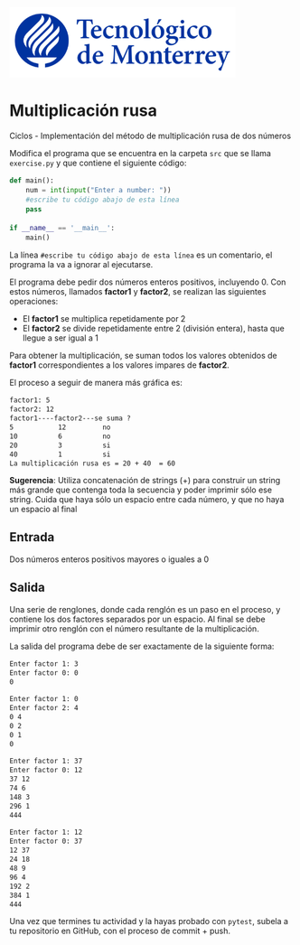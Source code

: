 ![Tec de Monterrey](../../images/logotecmty.png)
# Multiplicación rusa
Ciclos - Implementación del método de multiplicación rusa de dos números

Modifica el programa que se encuentra en la carpeta `src` que se llama
`exercise.py` y que contiene el siguiente código:

```python
def main():
    num = int(input("Enter a number: "))
    #escribe tu código abajo de esta línea
    pass

if __name__ == '__main__':
    main()
```

La línea `#escribe tu código abajo de esta línea` es un comentario,
el programa la va a ignorar al ejecutarse.

El programa debe pedir dos números enteros positivos, incluyendo 0.
Con estos números, llamados **factor1** y **factor2**, se realizan
las siguientes operaciones:

- El **factor1** se multiplica repetidamente por 2
- El **factor2** se divide repetidamente entre 2 (división entera),
    hasta que llegue a ser igual a 1

Para obtener la multiplicación, se suman todos los valores obtenidos de
**factor1** correspondientes a los valores impares de **factor2**.

El proceso a seguir de manera más gráfica es:
```
factor1: 5
factor2: 12
factor1----factor2---se suma ?
5           12	       no
10          6	       no
20          3	       si
40          1	       si
La multiplicación rusa es = 20 + 40  = 60
```

**Sugerencia**: Utiliza concatenación de strings (+) para construir un string
más grande que contenga toda la secuencia y poder imprimir sólo ese string.
Cuida que haya sólo un espacio entre cada número, y que no haya un espacio al
final

## Entrada

Dos números enteros positivos mayores o iguales a 0

## Salida

Una serie de renglones, donde cada renglón es un paso en el proceso, y
contiene los dos factores separados por un espacio.
Al final se debe imprimir otro renglón con el número resultante de la
multiplicación.

La salida del programa debe de ser exactamente de la siguiente forma:

```
Enter factor 1: 3
Enter factor 0: 0
0
```

```
Enter factor 1: 0
Enter factor 2: 4
0 4
0 2
0 1
0
```

```
Enter factor 1: 37
Enter factor 0: 12
37 12
74 6
148 3
296 1
444
```

```
Enter factor 1: 12
Enter factor 0: 37
12 37
24 18
48 9
96 4
192 2
384 1
444
```

Una vez que termines tu actividad y la hayas probado con
`pytest`, subela a tu repositorio en GitHub, con el proceso de commit + push.
